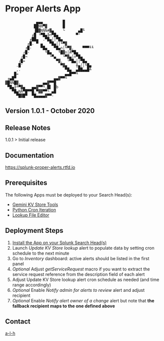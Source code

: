 #	Proper Alerts App


                  ▄▄▄         █
                 ██ÑÑ▀▓       █
                 ▐█▓NÑÑ#▓▄    └      ▄█╙
                ╓█ └▀█▄╠∩▀█▄        ▀"
               ╓██▄  .▀█▄││▀█▄   
              ╓█. ▀ ▄   ▀█▄││╙▀▓
             ╒█-    ▀█▄   ▀█▄∩│╙▀▓,    ▀▀▀╙╙
            ┌█-       ╙█▄   ╙█▓∩│Å▀█▄
           ┌█¬          └▀▄   └▀▓▄│∩▀█▄
          ┌█=              ▀▓,  └▀█▄││▀█▄
         .█'                 ▀▓▄    ╫▄││╙█▄
         ,.                    ▀█▄  ▄██▄▄█╩
        █=                     ▄▄█▀▀╙
     ╓▄█▀                 ▄▄▓▀▀╙
    ▓█ÑÑ█▓,          ▄▄▓▀▀█
     ▀█▄╠╙▀▓▄   ▄▄▓▀▀╙,█▌ █b
       ▀█▄NÅ▀█▀▀█.▀▓▓▀▀└ ▄█
         ▀█▓█▀  ▀█▄▄▄▄▓▀▀-
		 
		 
##	Version 1.0.1 - October 2020


##	Release Notes


1.0.1 > Initial release


##	Documentation


https://splunk-proper-alerts.rtfd.io


##	Prerequisites


The following Apps must be deployed to your Search Head(s):

- [Gemini KV Store Tools](https://splunkbase.splunk.com/app/3536/)
- [Python Cron Iteration](https://splunkbase.splunk.com/app/4027/)
- [Lookup File Editor](https://splunkbase.splunk.com/app/1724/)


##	Deployment Steps


1.	[Install the App on your Splunk Search Head(s)](https://docs.splunk.com/Documentation/Splunk/latest/Admin/Deployappsandadd-ons#Deployment_architectures)
2.	Launch *Update KV Store lookup* alert to populate data by setting cron schedule to the next minute
3.	Go to *Inventory* dashboard: active alerts should be listed in the first panel
4.	*Optional* Adjust *getServiceRequest* macro if you want to extract the service request reference from the description field of each alert
5.	Adjust Update KV Store lookup alert cron schedule as needed (and time range accordingly)
7.	*Optional* Enable *Notify admin for alerts to review* alert and adjust recipient
8.	*Optional* Enable *Notify alert owner of a change* alert but note that **the fallback recipient maps to the one defined above**


##	Contact


[a-l-h](https://github.com/a-l-h)


